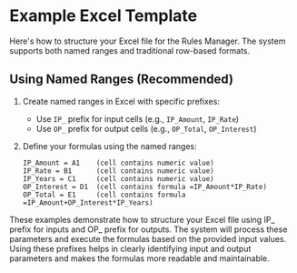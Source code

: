 # Example Excel Template

Here's how to structure your Excel file for the Rules Manager. The system supports both named ranges and traditional row-based formats.

## Using Named Ranges (Recommended)

1. Create named ranges in Excel with specific prefixes:
   - Use `IP_` prefix for input cells (e.g., `IP_Amount`, `IP_Rate`)
   - Use `OP_` prefix for output cells (e.g., `OP_Total`, `OP_Interest`)

2. Define your formulas using the named ranges:
   ```
   IP_Amount = A1    (cell contains numeric value)
   IP_Rate = B1      (cell contains numeric value)
   IP_Years = C1     (cell contains numeric value)
   OP_Interest = D1  (cell contains formula =IP_Amount*IP_Rate)
   OP_Total = E1     (cell contains formula =IP_Amount+OP_Interest*IP_Years)
   ```


These examples demonstrate how to structure your Excel file using IP_ prefix for inputs and OP_ prefix for outputs. The system will process these parameters and execute the formulas based on the provided input values. Using these prefixes helps in clearly identifying input and output parameters and makes the formulas more readable and maintainable.